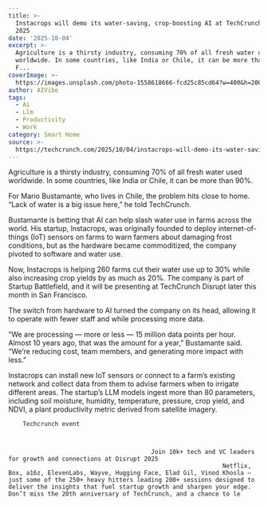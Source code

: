```yaml
---
title: >-
  Instacrops will demo its water-saving, crop-boosting AI at TechCrunch Disrupt
  2025
date: '2025-10-04'
excerpt: >-
  Agriculture is a thirsty industry, consuming 70% of all fresh water used
  worldwide. In some countries, like India or Chile, it can be more than 90%.
  F...
coverImage: >-
  https://images.unsplash.com/photo-1558618666-fcd25c85cd64?w=400&h=200&fit=crop&auto=format
author: AIVibe
tags:
  - Ai
  - Llm
  - Productivity
  - Work
category: Smart Home
source: >-
  https://techcrunch.com/2025/10/04/instacrops-will-demo-its-water-saving-crop-boosting-ai-at-techcrunch-disrupt-2025/
---
```

Agriculture is a thirsty industry, consuming 70% of all fresh water used worldwide. In some countries, like India or Chile, it can be more than 90%.

For Mario Bustamante, who lives in Chile, the problem hits close to home. “Lack of water is a big issue here,” he told TechCrunch.


	
	




	
	



Bustamante is betting that AI can help slash water use in farms across the world. His startup, Instacrops, was originally founded to deploy internet-of-things (IoT) sensors on farms to warn farmers about damaging frost conditions, but as the hardware became commoditized, the company pivoted to software and water use.

Now, Instacrops is helping 260 farms cut their water use up to 30% while also increasing crop yields by as much as 20%. The company is part of Startup Battlefield, and it will be presenting at TechCrunch Disrupt later this month in San Francisco. 

The switch from hardware to AI turned the company on its head, allowing it to operate with fewer staff and while processing more data. 

“We are processing — more or less — 15 million data points per hour. Almost 10 years ago, that was the amount for a year,” Bustamante said. “We’re reducing cost, team members, and generating more impact with less.”

Instacrops can install new IoT sensors or connect to a farm’s existing network and collect data from them to advise farmers when to irrigate different areas. The startup’s LLM models ingest more than 80 parameters, including soil moisture, humidity, temperature, pressure, crop yield, and NDVI, a plant productivity metric derived from satellite imagery.

	
		
					
		Techcrunch event
		
			
				
											Join 10k+ tech and VC leaders for growth and connections at Disrupt 2025
																Netflix, Box, a16z, ElevenLabs, Wayve, Hugging Face, Elad Gil, Vinod Khosla — just some of the 250+ heavy hitters leading 200+ sessions designed to deliver the insights that fuel startup growth and sharpen your edge. Don’t miss the 20th anniversary of TechCrunch, and a chance to le
